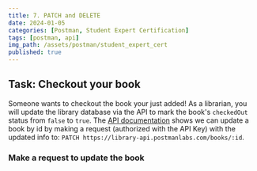 ```yaml
---
title: 7. PATCH and DELETE
date: 2024-01-05
categories: [Postman, Student Expert Certification]
tags: [postman, api]
img_path: /assets/postman/student_expert_cert
published: true
---
```


## Task: Checkout your book

Someone wants to checkout the book your just added! As a librarian, you will update the library database via the API to mark the book's `checkedOut` status from `false` to `true`. The [API documentation](https://documenter.getpostman.com/view/15567703/UVyxRtng#1c3ce860-e1ee-4957-b517-2e3068021abc) shows we can update a book by id by making a request (authorized with the API Key) with the updated info to: `PATCH https://library-api.postmanlabs.com/books/:id`.

### Make a request to update the book

